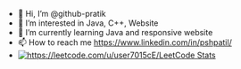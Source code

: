 - 👋 Hi, I’m @github-pratik
- 👀 I’m interested in Java, C++, Website
- 🌱 I’m currently learning Java and responsive website
- 📫 How to reach me https://www.linkedin.com/in/pshpatil/
- [![https://leetcode.com/u/user7015cE/LeetCode Stats](https://leetcode-stats.vercel.app/api?username<USERNAME>&theme=<THEME>)](https://github.com/JeremyTsaii/leetcode-stats)
<!---
github-pratik/github-pratik is a ✨ special ✨ repository because its `README.md` (this file) appears on your GitHub profile.
You can click the Preview link to take a look at your changes.
--->

